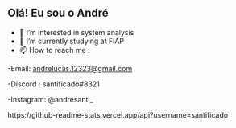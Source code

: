 ## Olá! Eu sou o André

- 👀 I’m interested in system analysis
- 🌱 I’m currently studying at FIAP
- 📫 How to reach me :


-Email: andrelucas.12323@gmail.com

-Discord : santificado#8321

-Instagram: @andresanti_

<div>
https://github-readme-stats.vercel.app/api?username=santificado
<div>
